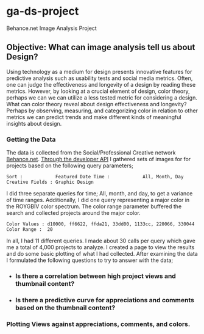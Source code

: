 ga-ds-project
=============

Behance.net Image Analysis Project

Objective: What can image analysis tell us about Design?
-------------------------------------------------------- 

Using technology as a medium for design presents innovative features for predictive analysis such as usability tests and social media metrics. Often, one can judge the effectiveness and longevity of a design by reading these metrics. However, by looking at a crucial element of design, color theory, perhaps we can we can utilize a less tested metric for considering a design. What can color theory reveal about design effectiveness and longevity? Perhaps by observing, measuring, and categorizing color in relation to other metrics we can predict trends and make different kinds of meaningful insights about design.

### Getting the Data

The data is collected from the Social/Professional Creative network [Behance.net][1]. [Through the developer API][2] I gathered sets of images for for projects based on the following query parameters;

`
Sort :            Featured Date
Time :            All, Month, Day
Creative Fields : Graphic Design
`

I did three separate queries for time; All, month, and day, to get a variance of time ranges. Additionally, I did one query representing a major color in the ROYGBIV color spectrum. The color range parameter buffered the search and collected projects around the major color. 

`
Color Values : d10000, ff6622, ffda21, 33dd00, 1133cc, 220066, 330044
Color Range :  20
`

In all, I had 11 different queries. I made about 30 calls per query which gave me a total of 4,000 projects to analyze. I created a page to view the results and do some basic plotting of what I had collected. After examining the data I formulated the following questions to try to answer with the data;

* ### Is there a correlation between high project views and thumbnail content?
* ### Is there a predictive curve for appreciations and comments based on the thumbnail content?

### Plotting Views against appreciations, comments, and colors.

[1]: https://www.behance.net/                                                                      "Behance.net"
[2]: https://www.behance.net/dev                                                                   "Behance Developer API"
[3]: http://www.oesmith.co.uk/morris.js/index.html                                                 "Morris.js"
[4]: http://www.xarg.org/project/jquery-color-plugin-xcolor/                                       "jQuery color plugin xcolor"
[5]: https://chrome.google.com/webstore/detail/jsonview/chklaanhfefbnpoihckbnefhakgolnmc?hl=en     "Chrome JSONView"
[6]: http://flask.pocoo.org/                                                                       "Flask Python Framework"
[7]: http://stackoverflow.com/questions/3241929/python-find-dominant-most-common-color-in-an-image "Extracting Image Clusters Using PIL and Scipy's cluster package."